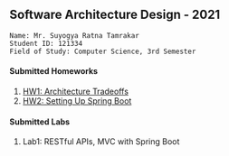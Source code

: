 ## Software Architecture Design - 2021

```
Name: Mr. Suyogya Ratna Tamrakar
Student ID: 121334
Field of Study: Computer Science, 3rd Semester
```
#### Submitted Homeworks
1. [HW1: Architecture Tradeoffs](https://github.com/Suyogyart/SAD-2021/tree/master/HW1)
2. [HW2: Setting Up Spring Boot](https://github.com/Suyogyart/SAD-2021/tree/master/HW2)

#### Submitted Labs
1. Lab1: RESTful APIs, MVC with Spring Boot